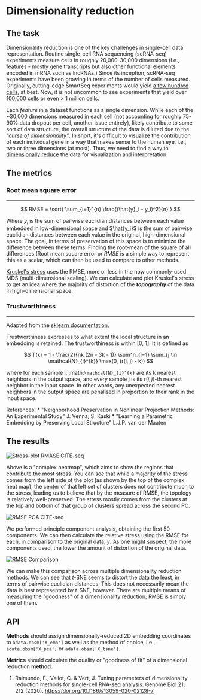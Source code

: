 # Dimensionality reduction

## The task

Dimensionality reduction is one of the key challenges in single-cell data representation. Routine single-cell RNA sequencing (scRNA-seq) experiments measure cells in roughly 20,000-30,000 dimensions (i.e., features - mostly gene transcripts but also other functional elements encoded in mRNA such as lncRNAs.) Since its inception, scRNA-seq experiments have been growing in terms of the number of cells measured. Originally, cutting-edge SmartSeq experiments would yield <a href="#">a few hundred cells</a>, at best. Now, it is not uncommon to see experiments that yield over <a href="https://www.nature.com/articles/s41586-018-0590-4">100,000 cells</a> or even <a href="https://www.10xgenomics.com/blog/our-13-million-single-cell-dataset-is-ready-to-download">> 1 million cells</a>.

Each *feature* in a dataset functions as a single dimension. While each of the ~30,000 dimensions measured in each cell (not accounting for roughly 75-90% data dropout per cell, another issue entirely), likely contribute to some sort of data structure, the overall structure of the data is diluted due to the <a href = "https://en.wikipedia.org/wiki/Curse_of_dimensionality">*"curse of dimensionality"*</a>. In short, it's difficult to visualize the contribution of each individual gene in a way that makes sense to the human eye, i.e., two or three dimensions (at most). Thus, we need to find a way to <a href = "https://en.wikipedia.org/wiki/Dimensionality_reduction">dimensionally reduce</a> the data for visualization and interpretation.

## The metrics

### Root mean square error
---

$$
    RMSE = \sqrt{ \sum_{i=1}^{n} \frac{(\hat{y}_i - y_i)^2}{n} }
$$

Where $y_i$ is the sum of pairwise euclidian distances between each value embedded in low-dimensional space and $\hat{y_i}$ is the sum of pairwise euclidian distances between each value in the original, high-dimensional space. The goal, in terms of preservation of this space is to minimize the difference between these terms. Finding the root-mean of the square of all differences (Root mean square error or $RMSE$ is a simple way to represent this as a scalar, which can then be used to compare to other methods.

<a href = "http://cda.psych.uiuc.edu/psychometrika_highly_cited_articles/kruskal_1964a.pdf">Kruskel's stress</a> uses the RMSE, more or less in the now commonly-used MDS (multi-dimensional scaling). We can calculate and plot Kruskel's stress to get an idea where the majority of distortion of the ***topography*** of the data in high-dimensional space.

### Trustworthiness
---

Adapted from the [sklearn documentation.](https://scikit-learn.org/stable/modules/generated/sklearn.manifold.trustworthiness.html)

Trustworthiness expresses to what extent the local structure in an embedding is retained. The trustworthiness is within [0, 1]. It is defined as

$$
    T(k) = 1 - \frac{2}{nk (2n - 3k - 1)} \sum^n_{i=1}
    \sum_{j \in \mathcal{N}_{i}^{k}} \max(0, (r(i, j) - k)) 
$$

where for each sample i, :math:`\mathcal{N}_{i}^{k}` are its k nearest neighbors in the output space, and every sample j is its $r(i, j)$-th nearest neighbor in the input space. In other words, any unexpected nearest neighbors in the output space are penalised in proportion to their rank in the input space.

References:
    * "Neighborhood Preservation in Nonlinear Projection Methods: An Experimental Study" J. Venna, S. Kaski
    * "Learning a Parametric Embedding by Preserving Local Structure" L.J.P. van der Maaten

## The results

![Stress-plot RMASE CITE-seq](https://i.imgur.com/ulyAF9j.png)


Above is a "complex heatmap", which aims to show the regions that contribute the most stress. You can see that while a majority of the stress comes from the left side of the plot (as shown by the top of the complex heat map), the center of that left set of clusters does not contribute much to the stress, leading us to believe that by the measure of RMSE, the topology is relatively well-preserved. The stress mostly comes from the clusters at the top and bottom of that group of clusters spread across the second PC.

![RMSE PCA CITE-seq](https://i.imgur.com/H5rvIf6.png)

We performed principle component analysis, obtaining the first 50 components. We can then calculate the relative stress using the RMSE for each, in comparison to the original data, $y$. As one might suspect, the more components used, the lower the amount of distortion of the original data.

![RMSE Comparison](https://i.imgur.com/EoI72TI.png)

We can make this comparison across multiple dimensionality reduction methods. We can see that *t*-SNE seems to distort the data the least, in terms of pairwise euclidian distances. This does not necessarily mean the data is best represented by *t*-SNE, however. There are multiple means of measuring the "goodness" of a dimensionality reduction; RMSE is simply one of them.

## API

**Methods** should assign dimensionally-reduced 2D embedding coordinates to `adata.obsm['X_emb']` as well as the method of choice, i.e., `adata.obsm['X_pca']` or `adata.obsm['X_tsne']`.

**Metrics** should calculate the quality or "goodness of fit" of a dimensional reduction **method**.

1. Raimundo, F., Vallot, C. & Vert, J. Tuning parameters of dimensionality reduction methods for single-cell RNA-seq analysis. Genome Biol 21, 212 (2020). https://doi.org/10.1186/s13059-020-02128-7
